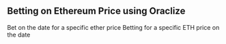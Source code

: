 ## Betting on Ethereum Price using Oraclize
Bet on the date for a specific ether price
Betting for a specific ETH price on the date
